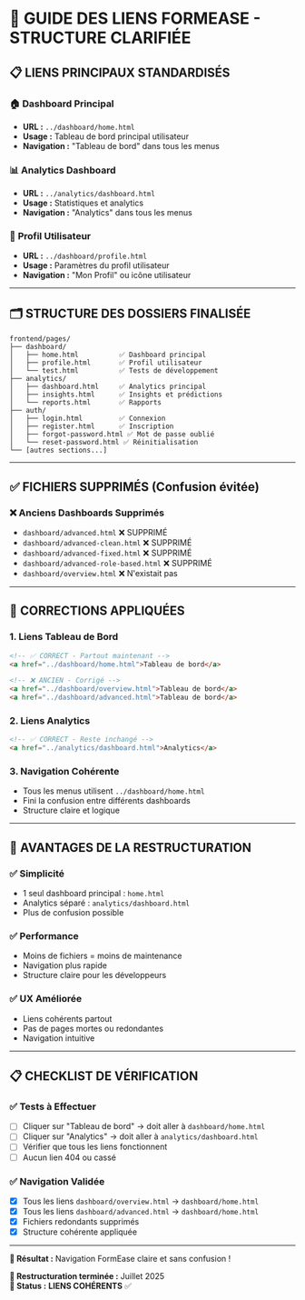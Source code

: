 # 🔗 GUIDE DES LIENS FORMEASE - STRUCTURE CLARIFIÉE

## 📋 **LIENS PRINCIPAUX STANDARDISÉS**

### 🏠 **Dashboard Principal**
- **URL :** `../dashboard/home.html`
- **Usage :** Tableau de bord principal utilisateur
- **Navigation :** "Tableau de bord" dans tous les menus

### 📊 **Analytics Dashboard** 
- **URL :** `../analytics/dashboard.html`
- **Usage :** Statistiques et analytics
- **Navigation :** "Analytics" dans tous les menus

### 👤 **Profil Utilisateur**
- **URL :** `../dashboard/profile.html`
- **Usage :** Paramètres du profil utilisateur
- **Navigation :** "Mon Profil" ou icône utilisateur

---

## 🗂️ **STRUCTURE DES DOSSIERS FINALISÉE**

```
frontend/pages/
├── dashboard/
│   ├── home.html          ✅ Dashboard principal
│   ├── profile.html       ✅ Profil utilisateur  
│   └── test.html          ✅ Tests de développement
├── analytics/
│   ├── dashboard.html     ✅ Analytics principal
│   ├── insights.html      ✅ Insights et prédictions
│   └── reports.html       ✅ Rapports
├── auth/
│   ├── login.html         ✅ Connexion
│   ├── register.html      ✅ Inscription
│   ├── forgot-password.html ✅ Mot de passe oublié
│   └── reset-password.html ✅ Réinitialisation
└── [autres sections...]
```

---

## ✅ **FICHIERS SUPPRIMÉS (Confusion évitée)**

### ❌ **Anciens Dashboards Supprimés**
- `dashboard/advanced.html` ❌ SUPPRIMÉ
- `dashboard/advanced-clean.html` ❌ SUPPRIMÉ  
- `dashboard/advanced-fixed.html` ❌ SUPPRIMÉ
- `dashboard/advanced-role-based.html` ❌ SUPPRIMÉ
- `dashboard/overview.html` ❌ N'existait pas

---

## 🔧 **CORRECTIONS APPLIQUÉES**

### **1. Liens Tableau de Bord**
```html
<!-- ✅ CORRECT - Partout maintenant -->
<a href="../dashboard/home.html">Tableau de bord</a>

<!-- ❌ ANCIEN - Corrigé -->
<a href="../dashboard/overview.html">Tableau de bord</a>
<a href="../dashboard/advanced.html">Tableau de bord</a>
```

### **2. Liens Analytics** 
```html
<!-- ✅ CORRECT - Reste inchangé -->
<a href="../analytics/dashboard.html">Analytics</a>
```

### **3. Navigation Cohérente**
- Tous les menus utilisent `../dashboard/home.html`
- Fini la confusion entre différents dashboards
- Structure claire et logique

---

## 🎯 **AVANTAGES DE LA RESTRUCTURATION**

### ✅ **Simplicité**
- 1 seul dashboard principal : `home.html`
- Analytics séparé : `analytics/dashboard.html`
- Plus de confusion possible

### ✅ **Performance** 
- Moins de fichiers = moins de maintenance
- Navigation plus rapide
- Structure claire pour les développeurs

### ✅ **UX Améliorée**
- Liens cohérents partout
- Pas de pages mortes ou redondantes
- Navigation intuitive

---

## 📋 **CHECKLIST DE VÉRIFICATION**

### ✅ **Tests à Effectuer**
- [ ] Cliquer sur "Tableau de bord" → doit aller à `dashboard/home.html`
- [ ] Cliquer sur "Analytics" → doit aller à `analytics/dashboard.html`  
- [ ] Vérifier que tous les liens fonctionnent
- [ ] Aucun lien 404 ou cassé

### ✅ **Navigation Validée**
- [x] Tous les liens `dashboard/overview.html` → `dashboard/home.html`
- [x] Tous les liens `dashboard/advanced.html` → `dashboard/home.html`
- [x] Fichiers redondants supprimés
- [x] Structure cohérente appliquée

---

**🎉 Résultat :** Navigation FormEase claire et sans confusion !

**📅 Restructuration terminée :** Juillet 2025  
**🎯 Status :** **LIENS COHÉRENTS** ✅

